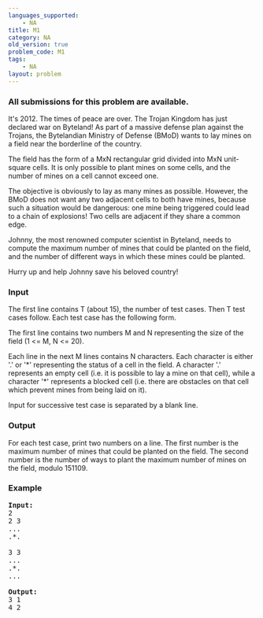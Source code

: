 ```yaml
---
languages_supported:
    - NA
title: M1
category: NA
old_version: true
problem_code: M1
tags:
    - NA
layout: problem
---
```

###  All submissions for this problem are available. 

It's 2012. The times of peace are over. The Trojan Kingdom has just declared war on Byteland! As part of a massive defense plan against the Trojans, the Bytelandian Ministry of Defense (BMoD) wants to lay mines on a field near the borderline of the country.

The field has the form of a MxN rectangular grid divided into MxN unit-square cells. It is only possible to plant mines on some cells, and the number of mines on a cell cannot exceed one.

The objective is obviously to lay as many mines as possible. However, the BMoD does not want any two adjacent cells to both have mines, because such a situation would be dangerous: one mine being triggered could lead to a chain of explosions! Two cells are adjacent if they share a common edge.

Johnny, the most renowned computer scientist in Byteland, needs to compute the maximum number of mines that could be planted on the field, and the number of different ways in which these mines could be planted.

Hurry up and help Johnny save his beloved country!

### Input

The first line contains T (about 15), the number of test cases. Then T test cases follow. Each test case has the following form.

The first line contains two numbers M and N representing the size of the field (1 <= M, N <= 20).

Each line in the next M lines contains N characters. Each character is either '.' or '\*' representing the status of a cell in the field. A character '.' represents an empty cell (i.e. it is possible to lay a mine on that cell), while a character '\*' represents a blocked cell (i.e. there are obstacles on that cell which prevent mines from being laid on it).

Input for successive test case is separated by a blank line.

### Output

For each test case, print two numbers on a line. The first number is the maximum number of mines that could be planted on the field. The second number is the number of ways to plant the maximum number of mines on the field, modulo 151109.

### Example

<pre><b>Input:</b>
2
2 3
...
.*.

3 3
...
.*.
...

<b>Output:</b>
3 1
4 2

</pre>